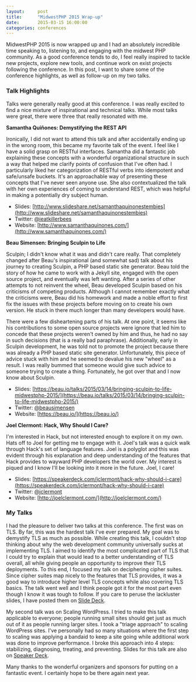 ```yaml
---
layout:     post
title:      "MidwestPHP 2015 Wrap-up"
date:       2015-03-15 16:00:00
categories: conferences
---
```


MidwestPHP 2015 is now wrapped up and I had an absolutely incredible time speaking to, listening to, and engaging with the midwest PHP community. As a good conference tends to do, I feel really inspired to tackle new projects, explore new tools, and continue work on exist projects following the conference. In this post, I want to share some of the conference highlights, as well as follow-up on my two talks.

### Talk Highlights

Talks were generally really good at this conference. I was really excited to find a nice mixture of inspirational and technical talks. While most talks were great, there were three that really resonated with me.

**Samantha Quiñones: Demystifying the REST API**

Ironically, I did not want to attend this talk and after accidentally ending up in the wrong room, this became my favorite talk of the event. I feel like I have a solid grasp on RESTful interfaces. Samantha did a fantastic job explaining these concepts with a wonderful organizational structure in such a way that helped me clarify points of confusion that I've often had. I particularly liked her categorization of RESTful verbs into idempotent and safe/unsafe buckets. It's an approachable way of presenting these concepts that I've never seen anyone use. She also contextualized the talk with her own experiences of coming to understand REST, which was helpful in making a potentially dry subject human.

* Slides: [http://www.slideshare.net/samanthaquinonestembies](http://www.slideshare.net/samanthaquinonestembies)
* Twitter: [@ieatkillerbees](https://twitter.com/ieatkillerbees)
* Website: [http://www.samanthaquinones.com/](http://www.samanthaquinones.com/)

**Beau Simensen: Bringing Sculpin to Life**

Sculpin; I didn't know what it was and didn't care really. That completely changed after Beau's inspirational (and somewhat sad) talk about his journey to creating Sculpin, a PHP based static site generator. Beau told the story of how he came to work with a Jekyll site, engaged with the open source project, and eventually was left wanting. After a series of other attempts to not reinvent the wheel, Beau developed Sculpin based on his criticisms of competing products. Although I cannot remember exactly what the criticisms were, Beau did his homework and made a noble effort to first fix the issues with these projects before moving on to create his own version. He stuck in there much longer than many developers would have. 

There were a few disheartening parts of his talk. At one point, it seems like his contributions to some open source projects were ignore that led him to concede that these projects weren't owned by him and thus, he had no say in such decisions (that is a really bad paraphrase). Additionally, early in Sculpin development, he was told not to promote the project because there was already a PHP based static site generator. Unfortunately, this piece of advice stuck with him and he seemed to devalue his new "wheel" as a result. I was really bummed that someone would give such advice to someone trying to create a thing. Fortunately, he got over that and I now know about Sculpin.

* Slides: [https://beau.io/talks/2015/03/14/bringing-sculpin-to-life-midwestphp-2015/](https://beau.io/talks/2015/03/14/bringing-sculpin-to-life-midwestphp-2015/)
* Twitter: [@beausimensen](https://twitter.com/beausimensen)
* Website: [https://beau.io/](https://beau.io/)

**Joel Clermont: Hack, Why Should I Care?**

I'm interested in Hack, but not interested enough to explore it on my own. Hats off to Joel for getting me to engage with it. Joel's talk was a quick walk through Hack's set of language features. Joel is a polyglot and this was evident through his explanation and deep understanding of the features that Hack provides to wayward PHP developers the world over. My interest is piqued and I know I'll be looking into it more in the future. Joel, I care!

* Slides: [https://speakerdeck.com/jclermont/hack-why-should-i-care](https://speakerdeck.com/jclermont/hack-why-should-i-care)
* Twitter: [@jclermont](https://twitter.com/jclermont)
* Website: [http://joelclermont.com/](http://joelclermont.com/)

### My Talks

I had the pleasure to deliver two talks at this conference. The first was on TLS. By far, this was the hardest talk I've ever prepared. My goal was to demystify TLS as much as possible. While creating this talk, I couldn't stop thinking about why the web development community universally sucks at implementing TLS. I aimed to identify the most complicated part of TLS that I could try to explain that would lead to a better understanding of TLS overall, all while giving people an opportunity to improve their TLS deployments. To this end, I focused my talk on deciphering cipher suites. Since cipher suites map nicely to the features that TLS provides, it was a good way to introduce higher level TLS concepts while also covering TLS basics. The talk went well and I think people got it for the most part even though I know it was tough to follow. If you care to peruse the lackluster slides, I have posted them on [Slide Deck](https://speakerdeck.com/tollmanz/getting-tls-right).

My second talk was on Scaling WordPress. I tried to make this talk applicable to everyone; people running small sites should get just as much out of it as people running larger sites. I took a "triage approach" to scaling WordPress sites. I've personally had so many situations where the first step to scaling was applying a bandaid to keep a site going while additional work was done to improve performance. I broke this approach into 4 steps: stabilizing, diagnosing, treating, and preventing. Slides for this talk are also on [Speaker Deck](https://speakerdeck.com/tollmanz/scaling-wordpress).

Many thanks to the wonderful organizers and sponsors for putting on a fantastic event. I certainly hope to be there again next year.


